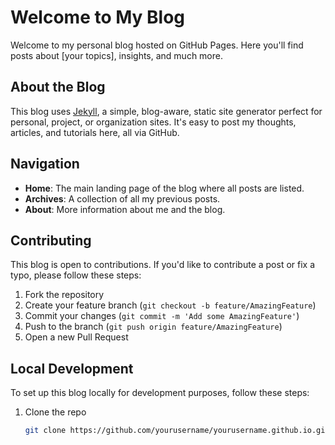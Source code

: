 # Welcome to My Blog

Welcome to my personal blog hosted on GitHub Pages. Here you'll find posts about [your topics], insights, and much more.

## About the Blog

This blog uses [Jekyll](https://jekyllrb.com/), a simple, blog-aware, static site generator perfect for personal, project, or organization sites. It's easy to post my thoughts, articles, and tutorials here, all via GitHub.

## Navigation

- **Home**: The main landing page of the blog where all posts are listed.
- **Archives**: A collection of all my previous posts.
- **About**: More information about me and the blog.

## Contributing

This blog is open to contributions. If you'd like to contribute a post or fix a typo, please follow these steps:

1. Fork the repository
2. Create your feature branch (`git checkout -b feature/AmazingFeature`)
3. Commit your changes (`git commit -m 'Add some AmazingFeature'`)
4. Push to the branch (`git push origin feature/AmazingFeature`)
5. Open a new Pull Request

## Local Development

To set up this blog locally for development purposes, follow these steps:

1. Clone the repo
   ```sh
   git clone https://github.com/yourusername/yourusername.github.io.git
